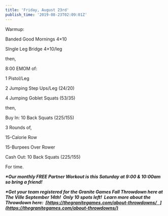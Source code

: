 ```yaml
---
title: 'Friday, August 23rd'
publish_time: '2019-08-23T02:09:01Z'
---
```


Warmup:

Banded Good Mornings 4×10

SIngle Leg Bridge 4×10/leg

then,

8:00 EMOM of:

1 Pistol/Leg

2 Jumping Step Ups/Leg (24/20)

4 Jumping Goblet Squats (53/35)

then,

Buy In: 10 Back Squats (225/155)

3 Rounds of,

15-Calorie Row

15-Burpees Over Rower

Cash Out: 10 Back Squats (225/155)

For time.

***\*Our monthly FREE Partner Workout is this Saturday at 9:00 & 10:00am
so bring a friend!***

***\*Get your team registered for the Granite Games Fall Throwdown here
at The Ville September 14th!  Only 10 spots left!  Learn more about the
Throwdown here:
 [https://thegranitegames.com/about-throwdowns/   ](https://thegranitegames.com/about-throwdowns/)***

 
